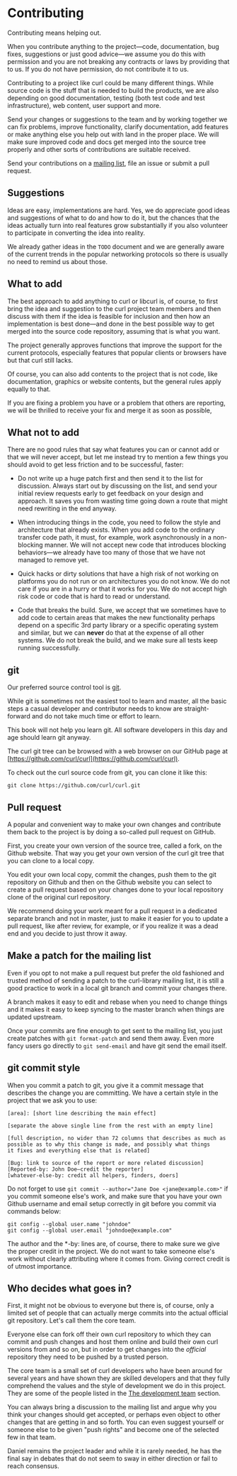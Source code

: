 # Contributing

Contributing means helping out.

When you contribute anything to the project—code, documentation, bug fixes,
suggestions or just good advice—we assume you do this with permission and you
are not breaking any contracts or laws by providing that to us. If you do not
have permission, do not contribute it to us.

Contributing to a project like curl could be many different things. While
source code is the stuff that is needed to build the products, we are also
depending on good documentation, testing (both test code and test
infrastructure), web content, user support and more.

Send your changes or suggestions to the team and by working together we can
fix problems, improve functionality, clarify documentation, add features or
make anything else you help out with land in the proper place. We will make sure
improved code and docs get merged into the source tree properly and other
sorts of contributions are suitable received.

Send your contributions on a [mailing list](../project/comm.md), file an issue
or submit a pull request.

## Suggestions

Ideas are easy, implementations are hard. Yes, we do appreciate good ideas and
suggestions of what to do and how to do it, but the chances that the ideas
actually turn into real features grow substantially if you also volunteer to
participate in converting the idea into reality.

We already gather ideas in the `TODO` document and we are generally aware of
the current trends in the popular networking protocols so there is usually no
need to remind us about those.

## What to add

The best approach to add anything to curl or libcurl is, of course, to first
bring the idea and suggestion to the curl project team members and then
discuss with them if the idea is feasible for inclusion and then how an
implementation is best done—and done in the best possible way to get merged
into the source code repository, assuming that is what you want.

The project generally approves functions that improve the support for the
current protocols, especially features that popular clients or browsers have
but that curl still lacks.

Of course, you can also add contents to the project that is not code, like
documentation, graphics or website contents, but the general rules apply
equally to that.

If you are fixing a problem you have or a problem that others are reporting, we
will be thrilled to receive your fix and merge it as soon as possible,

## What not to add

There are no good rules that say what features you can or cannot add or that
we will never accept, but let me instead try to mention a few things you
should avoid to get less friction and to be successful, faster:

- Do not write up a huge patch first and then send it to the list for
  discussion. Always start out by discussing on the list, and send your
  initial review requests early to get feedback on your design and
  approach. It saves you from wasting time going down a route that might need
  rewriting in the end anyway.

- When introducing things in the code, you need to follow the style and
  architecture that already exists. When you add code to the ordinary transfer
  code path, it must, for example, work asynchronously in a non-blocking
  manner. We will not accept new code that introduces blocking behaviors—we
  already have too many of those that we have not managed to remove yet.

- Quick hacks or dirty solutions that have a high risk of not working on
  platforms you do not run or on architectures you do not know. We do not care
  if you are in a hurry or that it works for you. We do not accept high risk
  code or code that is hard to read or understand.

- Code that breaks the build. Sure, we accept that we sometimes have to add
  code to certain areas that makes the new functionality perhaps depend on a
  specific 3rd party library or a specific operating system and similar, but
  we can **never** do that at the expense of all other systems. We do not break
  the build, and we make sure all tests keep running successfully.

## git

Our preferred source control tool is [git](https://git-scm.com/).

While git is sometimes not the easiest tool to learn and master, all the basic
steps a casual developer and contributor needs to know are straight-forward
and do not take much time or effort to learn.

This book will not help you learn git. All software developers in this day and
age should learn git anyway.

The curl git tree can be browsed with a web browser on our GitHub page at
[https://github.com/curl/curl](https://github.com/curl/curl).

To check out the curl source code from git, you can clone it like this:

    git clone https://github.com/curl/curl.git

## Pull request

A popular and convenient way to make your own changes and contribute them back
to the project is by doing a so-called pull request on GitHub.

First, you create your own version of the source tree, called a fork, on the
Github website. That way you get your own version of the curl git tree that
you can clone to a local copy.

You edit your own local copy, commit the changes, push them to the git
repository on Github and then on the Github website you can select to create
a pull request based on your changes done to your local repository clone of
the original curl repository.

We recommend doing your work meant for a pull request in a dedicated separate
branch and not in master, just to make it easier for you to update a pull
request, like after review, for example, or if you realize it was a dead end and
you decide to just throw it away.

## Make a patch for the mailing list

Even if you opt to not make a pull request but prefer the old fashioned and
trusted method of sending a patch to the curl-library mailing list, it is
still a good practice to work in a local git branch and commit your changes
there.

A branch makes it easy to edit and rebase when you need to change things and
it makes it easy to keep syncing to the master branch when things are updated
upstream.

Once your commits are fine enough to get sent to the mailing list, you just
create patches with `git format-patch` and send them away. Even more fancy
users go directly to `git send-email` and have git send the email itself.

## git commit style

When you commit a patch to git, you give it a commit message that describes
the change you are committing. We have a certain style in the project that we
ask you to use:

    [area]: [short line describing the main effect]

    [separate the above single line from the rest with an empty line]

    [full description, no wider than 72 columns that describes as much as
    possible as to why this change is made, and possibly what things
    it fixes and everything else that is related]

    [Bug: link to source of the report or more related discussion]
    [Reported-by: John Doe—credit the reporter]
    [whatever-else-by: credit all helpers, finders, doers]

Do not forget to use `git commit --author="Jane Doe <jane@example.com>"` if
you commit someone else's work, and make sure that you have your own Github
username and email setup correctly in git before you commit via commands
below:

    git config --global user.name "johndoe"
    git config --global user.email "johndoe@example.com"


The author and the \*-by: lines are, of course, there to make sure we give the
proper credit in the project. We do not want to take someone else's work
without clearly attributing where it comes from. Giving correct credit is of
utmost importance.

## Who decides what goes in?

First, it might not be obvious to everyone but there is, of course, only a
limited set of people that can actually merge commits into the actual official
git repository. Let's call them the core team.

Everyone else can fork off their own curl repository to which they can commit
and push changes and host them online and build their own curl versions from
and so on, but in order to get changes into the *official* repository they need
to be pushed by a trusted person.

The core team is a small set of curl developers who have been around for
several years and have shown they are skilled developers and that they fully
comprehend the values and the style of development we do in this project. They
are some of the people listed in the [The development team](../project/devteam.md) section.

You can always bring a discussion to the mailing list and argue why you think
your changes should get accepted, or perhaps even object to other changes that
are getting in and so forth. You can even suggest yourself or someone else to
be given "push rights" and become one of the selected few in that team.

Daniel remains the project leader and while it is rarely needed, he has the
final say in debates that do not seem to sway in either direction or fail to
reach consensus.

